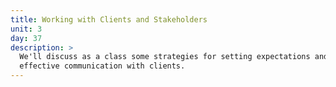 ```yaml
---
title: Working with Clients and Stakeholders
unit: 3
day: 37
description: >
  We'll discuss as a class some strategies for setting expectations and
  effective communication with clients.
---
```


